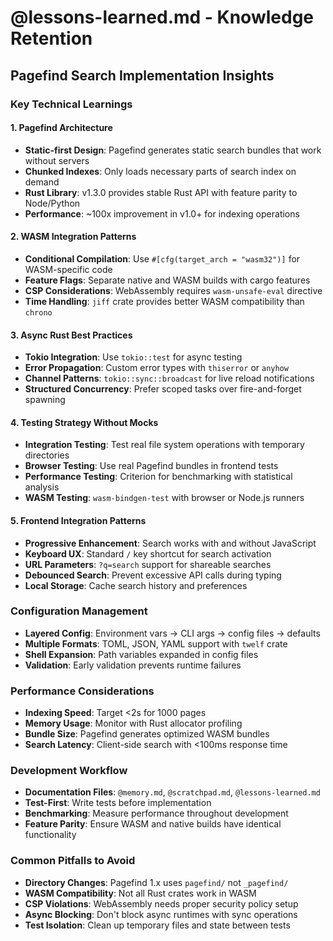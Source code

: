 # @lessons-learned.md - Knowledge Retention

## Pagefind Search Implementation Insights

### Key Technical Learnings

#### 1. Pagefind Architecture
- **Static-first Design**: Pagefind generates static search bundles that work without servers
- **Chunked Indexes**: Only loads necessary parts of search index on demand
- **Rust Library**: v1.3.0 provides stable Rust API with feature parity to Node/Python
- **Performance**: ~100x improvement in v1.0+ for indexing operations

#### 2. WASM Integration Patterns
- **Conditional Compilation**: Use `#[cfg(target_arch = "wasm32")]` for WASM-specific code
- **Feature Flags**: Separate native and WASM builds with cargo features
- **CSP Considerations**: WebAssembly requires `wasm-unsafe-eval` directive
- **Time Handling**: `jiff` crate provides better WASM compatibility than `chrono`

#### 3. Async Rust Best Practices
- **Tokio Integration**: Use `tokio::test` for async testing
- **Error Propagation**: Custom error types with `thiserror` or `anyhow`
- **Channel Patterns**: `tokio::sync::broadcast` for live reload notifications
- **Structured Concurrency**: Prefer scoped tasks over fire-and-forget spawning

#### 4. Testing Strategy Without Mocks
- **Integration Testing**: Test real file system operations with temporary directories
- **Browser Testing**: Use real Pagefind bundles in frontend tests
- **Performance Testing**: Criterion for benchmarking with statistical analysis
- **WASM Testing**: `wasm-bindgen-test` with browser or Node.js runners

#### 5. Frontend Integration Patterns
- **Progressive Enhancement**: Search works with and without JavaScript
- **Keyboard UX**: Standard `/` key shortcut for search activation
- **URL Parameters**: `?q=search` support for shareable searches  
- **Debounced Search**: Prevent excessive API calls during typing
- **Local Storage**: Cache search history and preferences

### Configuration Management
- **Layered Config**: Environment vars → CLI args → config files → defaults
- **Multiple Formats**: TOML, JSON, YAML support with `twelf` crate
- **Shell Expansion**: Path variables expanded in config files
- **Validation**: Early validation prevents runtime failures

### Performance Considerations
- **Indexing Speed**: Target <2s for 1000 pages
- **Memory Usage**: Monitor with Rust allocator profiling
- **Bundle Size**: Pagefind generates optimized WASM bundles
- **Search Latency**: Client-side search with <100ms response time

### Development Workflow
- **Documentation Files**: `@memory.md`, `@scratchpad.md`, `@lessons-learned.md`
- **Test-First**: Write tests before implementation
- **Benchmarking**: Measure performance throughout development
- **Feature Parity**: Ensure WASM and native builds have identical functionality

### Common Pitfalls to Avoid
- **Directory Changes**: Pagefind 1.x uses `pagefind/` not `_pagefind/`
- **WASM Compatibility**: Not all Rust crates work in WASM
- **CSP Violations**: WebAssembly needs proper security policy setup
- **Async Blocking**: Don't block async runtimes with sync operations
- **Test Isolation**: Clean up temporary files and state between tests